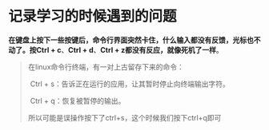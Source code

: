 # 记录学习的时候遇到的问题

 

**在键盘上按下一些按键后，命令行界面突然卡住，什么输入都没有反馈，光标也不动了。按Ctrl + c**、**Ctrl + d**、**Ctrl + z都没有反应，就像死机了一样**。

> 在linux命令行终端，有一对上古留存下来的命令：
>
> ​	Ctrl + s：告诉正在运行的应用，让其暂时停止向终端输出字符。
>
> ​	Ctrl + q：恢复被暂停的输出。
>
> 所以可能是误操作按下了ctrl+s，这个时候我们按下ctrl+q即可